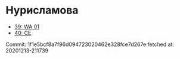 # Нурисламова
- [39: WA 01](39.md)
- [40: CE](40.md)

Commit: 1f1e5bcf8a7f96d094723020462e328fce7d267e
 fetched at: 20201213-211739
